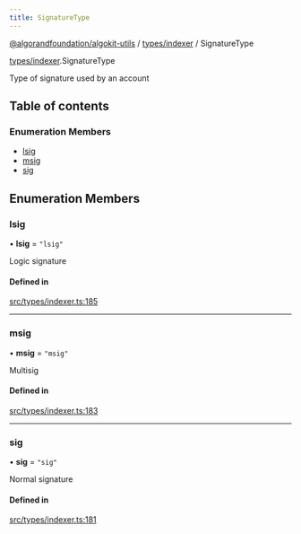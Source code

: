 ```yaml
---
title: SignatureType
---
```


[@algorandfoundation/algokit-utils](/reference/algokit-utils-ts/api/readme/) / [types/indexer](/reference/algokit-utils-ts/api/modules/types_indexer/) / SignatureType

[types/indexer](/reference/algokit-utils-ts/api/modules/types_indexer/).SignatureType

Type of signature used by an account

## Table of contents

### Enumeration Members

- [lsig](#lsig)
- [msig](#msig)
- [sig](#sig)

## Enumeration Members

### lsig

• **lsig** = `"lsig"`

Logic signature

#### Defined in

[src/types/indexer.ts:185](https://github.com/algorandfoundation/algokit-utils-ts/blob/main/src/types/indexer.ts#L185)

---

### msig

• **msig** = `"msig"`

Multisig

#### Defined in

[src/types/indexer.ts:183](https://github.com/algorandfoundation/algokit-utils-ts/blob/main/src/types/indexer.ts#L183)

---

### sig

• **sig** = `"sig"`

Normal signature

#### Defined in

[src/types/indexer.ts:181](https://github.com/algorandfoundation/algokit-utils-ts/blob/main/src/types/indexer.ts#L181)
